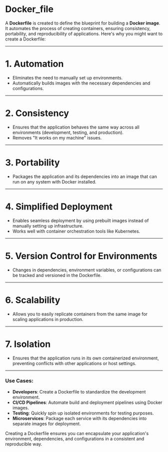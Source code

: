 # Docker_file
A **Dockerfile** is created to define the blueprint for building a **Docker image**. It automates the process of creating containers, ensuring consistency, portability, and reproducibility of applications. Here's why you might want to create a Dockerfile:

---

# 1. **Automation**
- Eliminates the need to manually set up environments.
- Automatically builds images with the necessary dependencies and configurations.

---

# 2. **Consistency**
- Ensures that the application behaves the same way across all environments (development, testing, and production).
- Removes "It works on my machine" issues.

---

# 3. **Portability**
- Packages the application and its dependencies into an image that can run on any system with Docker installed.

---

# 4. **Simplified Deployment**
- Enables seamless deployment by using prebuilt images instead of manually setting up infrastructure.
- Works well with container orchestration tools like Kubernetes.

---

# 5. **Version Control for Environments**
- Changes in dependencies, environment variables, or configurations can be tracked and versioned in the Dockerfile.

---

# 6. **Scalability**
- Allows you to easily replicate containers from the same image for scaling applications in production.

---

# 7. **Isolation**
- Ensures that the application runs in its own containerized environment, preventing conflicts with other applications or host settings.

---

### Use Cases:
- **Developers**: Create a Dockerfile to standardize the development environment.
- **CI/CD Pipelines**: Automate build and deployment pipelines using Docker images.
- **Testing**: Quickly spin up isolated environments for testing purposes.
- **Microservices**: Package each service with its dependencies into separate images for deployment.

Creating a Dockerfile ensures you can encapsulate your application's environment, dependencies, and configurations in a consistent and reproducible way.
